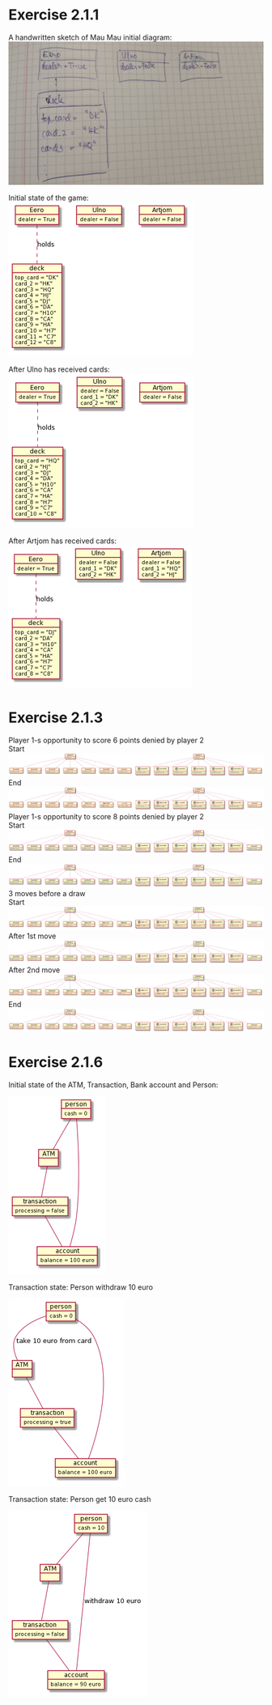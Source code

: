 # Exercise 2.1.1
A handwritten sketch of Mau Mau initial diagram:
![image](images/maumau_handwritten.jpg)

Initial state of the game:
![image](images/ex_211_1.png)

After Ulno has received cards:
![image](images/ex_211_2.png)

After Artjom has received cards:
![image](images/ex_211_3.png)

# Exercise 2.1.3

Player 1-s opportunity to score 6 points denied by player 2  
Start
![image](images/mancala1state1.png)
End
![image](images/mancala1state2.png)
Player 1-s opportunity to score 8 points denied by player 2  
Start  
![image](images/mancala2state1.png)
End  
![image](images/mancala2state2.png)
3 moves before a draw  
Start
![image](images/mancala3state1.png)
After 1st move
![image](images/mancala3state2.png)
After 2nd move
![image](images/mancala3state3.png)
End
![image](images/mancala3state4.png)  

# Exercise 2.1.6

Initial state of the ATM, Transaction, Bank account and Person:

![image](images/ex_216_1.png)


Transaction state: Person withdraw 10 euro

![image](images/ex_216_2.png)

Transaction state: Person get 10 euro cash

![image](images/ex_216_3.png)
